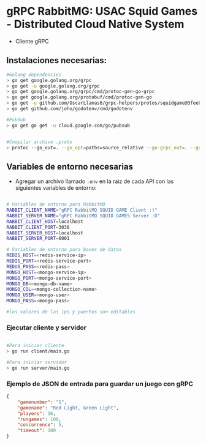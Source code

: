 # gRPC RabbitMG: USAC Squid Games - Distributed Cloud Native System

- Cliente gRPC


## Instalaciones necesarias:

```bash
#Golang dependencies
> go get google.golang.org/grpc
> go get -u google.golang.org/grpc
> go get google.golang.org/grpc/cmd/protoc-gen-go-grpc
> go get google.golang.org/protobuf/cmd/protoc-gen-go
> go get -u github.com/OscarLlamas6/grpc-helpers/protos/squidgame@3fee080cdaf278014e90fde74f6655a8b9513b2f
> go get github.com/joho/godotenv/cmd/godotenv

#PubSub
> go get go get -u cloud.google.com/go/pubsub


#Compilar archivo .proto
> protoc --go_out=. --go_opt=paths=source_relative --go-grpc_out=. --go-grpc_opt=paths=source_relative <.proto filename path>
```

## Variables de entorno necesarias

- Agregar un archivo llamado `.env` en la raiz de cada API con las siguientes variables de entorno:

```bash

# Variables de entorno para RabbitMQ
RABBIT_CLIENT_NAME="gRPC RabbitMQ SQUID GAME Client :)"
RABBIT_SERVER_NAME="gRPC RabbitMQ SQUID GAMES Server :D"
RABBIT_CLIENT_HOST=localhost
RABBIT_CLIENT_PORT=3038
RABBIT_SERVER_HOST=localhost
RABBIT_SERVER_PORT=6001

# Variables de entorno para bases de datos
REDIS_HOST=<redis-service-ip>
REDIS_PORT=<redis-service-port>
REDUS_PASS=<redis-pass>
MONGO_HOST=<mongo-service-ip>
MONGO_PORT=<mongo-service-port>
MONGO_DB=<mongo-db-name>
MONGO_COL=<mongo-collection-name>
MONGO_USER=<mongo-user>
MONGO_PASS=<mongo-pass>

#los valores de las ips y puertos son editables

```


### Ejecutar cliente y servidor

```bash

#Para iniciar cliente
> go run client/main.go

#Para iniciar servidor
> go run server/main.go
```

### Ejemplo de JSON de entrada para guardar un juego con gRPC

```json
{
    "gamenumber": "1",
    "gamename": "Red Light, Green Light",
    "players": 16,
    "rungames": 100,
    "concurrence": 5,
    "timeout": 180
}
```